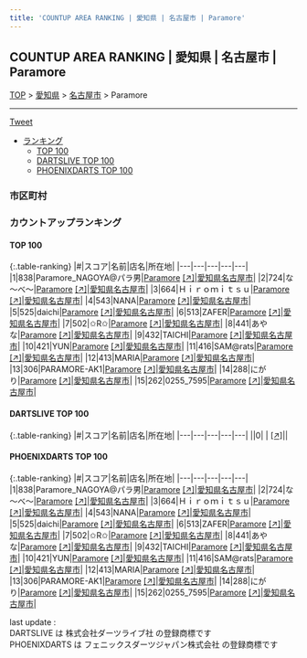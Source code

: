 ```yaml
---
title: 'COUNTUP AREA RANKING | 愛知県 | 名古屋市 | Paramore'
---
```

## COUNTUP AREA RANKING | 愛知県 | 名古屋市 | Paramore

[TOP](/darts/rank/) > [愛知県](/darts/rank/愛知県/) > [名古屋市](/darts/rank/愛知県/名古屋市/) > Paramore

___

<a href="https://twitter.com/share?ref_src=twsrc%5Etfw" data-text="COUNTUP AREA RANKING | 愛知県名古屋市Paramore" class="twitter-share-button" data-hashtags="DARTSLIVE,PHOENIXDARTS,darts,ダーツ" data-show-count="false">Tweet</a>

* [ランキング](#カウントアップランキング)
    * [TOP 100](#top-100)
    * [DARTSLIVE TOP 100](#dartslive-top-100)
    * [PHOENIXDARTS TOP 100](#phoenixdarts-top-100)

### 市区町村

<ul>

</ul>

### カウントアップランキング

#### TOP 100



{:.table-ranking}
|#|スコア|名前|店名|所在地|
|---|---|---|---|---|
|1|838|<span class="rank-name-pd">Paramore_NAGOYA@パラ男</span>|<a href="/darts/rank/shops/94444.html">Paramore</a> <a href="https://vs.phoenixdarts.com/jp/shop/shopDetailInfo/s_94444?s_seq=94444">[↗]</a>|<a href="/darts/rank/愛知県/名古屋市">愛知県名古屋市</a>|
|2|724|<span class="rank-name-pd">な～べ～</span>|<a href="/darts/rank/shops/94444.html">Paramore</a> <a href="https://vs.phoenixdarts.com/jp/shop/shopDetailInfo/s_94444?s_seq=94444">[↗]</a>|<a href="/darts/rank/愛知県/名古屋市">愛知県名古屋市</a>|
|3|664|<span class="rank-name-pd">Ｈｉｒｏｍｉｔｓｕ</span>|<a href="/darts/rank/shops/94444.html">Paramore</a> <a href="https://vs.phoenixdarts.com/jp/shop/shopDetailInfo/s_94444?s_seq=94444">[↗]</a>|<a href="/darts/rank/愛知県/名古屋市">愛知県名古屋市</a>|
|4|543|<span class="rank-name-pd">NANA</span>|<a href="/darts/rank/shops/94444.html">Paramore</a> <a href="https://vs.phoenixdarts.com/jp/shop/shopDetailInfo/s_94444?s_seq=94444">[↗]</a>|<a href="/darts/rank/愛知県/名古屋市">愛知県名古屋市</a>|
|5|525|<span class="rank-name-pd">daichi</span>|<a href="/darts/rank/shops/94444.html">Paramore</a> <a href="https://vs.phoenixdarts.com/jp/shop/shopDetailInfo/s_94444?s_seq=94444">[↗]</a>|<a href="/darts/rank/愛知県/名古屋市">愛知県名古屋市</a>|
|6|513|<span class="rank-name-pd">ZAFER</span>|<a href="/darts/rank/shops/94444.html">Paramore</a> <a href="https://vs.phoenixdarts.com/jp/shop/shopDetailInfo/s_94444?s_seq=94444">[↗]</a>|<a href="/darts/rank/愛知県/名古屋市">愛知県名古屋市</a>|
|7|502|<span class="rank-name-pd">✩R✩</span>|<a href="/darts/rank/shops/94444.html">Paramore</a> <a href="https://vs.phoenixdarts.com/jp/shop/shopDetailInfo/s_94444?s_seq=94444">[↗]</a>|<a href="/darts/rank/愛知県/名古屋市">愛知県名古屋市</a>|
|8|441|<span class="rank-name-pd">あやな</span>|<a href="/darts/rank/shops/94444.html">Paramore</a> <a href="https://vs.phoenixdarts.com/jp/shop/shopDetailInfo/s_94444?s_seq=94444">[↗]</a>|<a href="/darts/rank/愛知県/名古屋市">愛知県名古屋市</a>|
|9|432|<span class="rank-name-pd">TAICHI</span>|<a href="/darts/rank/shops/94444.html">Paramore</a> <a href="https://vs.phoenixdarts.com/jp/shop/shopDetailInfo/s_94444?s_seq=94444">[↗]</a>|<a href="/darts/rank/愛知県/名古屋市">愛知県名古屋市</a>|
|10|421|<span class="rank-name-pd">YUN</span>|<a href="/darts/rank/shops/94444.html">Paramore</a> <a href="https://vs.phoenixdarts.com/jp/shop/shopDetailInfo/s_94444?s_seq=94444">[↗]</a>|<a href="/darts/rank/愛知県/名古屋市">愛知県名古屋市</a>|
|11|416|<span class="rank-name-pd">SAM@rats</span>|<a href="/darts/rank/shops/94444.html">Paramore</a> <a href="https://vs.phoenixdarts.com/jp/shop/shopDetailInfo/s_94444?s_seq=94444">[↗]</a>|<a href="/darts/rank/愛知県/名古屋市">愛知県名古屋市</a>|
|12|413|<span class="rank-name-pd">MARIA</span>|<a href="/darts/rank/shops/94444.html">Paramore</a> <a href="https://vs.phoenixdarts.com/jp/shop/shopDetailInfo/s_94444?s_seq=94444">[↗]</a>|<a href="/darts/rank/愛知県/名古屋市">愛知県名古屋市</a>|
|13|306|<span class="rank-name-pd">PARAMORE-AK1</span>|<a href="/darts/rank/shops/94444.html">Paramore</a> <a href="https://vs.phoenixdarts.com/jp/shop/shopDetailInfo/s_94444?s_seq=94444">[↗]</a>|<a href="/darts/rank/愛知県/名古屋市">愛知県名古屋市</a>|
|14|288|<span class="rank-name-pd">にがり</span>|<a href="/darts/rank/shops/94444.html">Paramore</a> <a href="https://vs.phoenixdarts.com/jp/shop/shopDetailInfo/s_94444?s_seq=94444">[↗]</a>|<a href="/darts/rank/愛知県/名古屋市">愛知県名古屋市</a>|
|15|262|<span class="rank-name-pd">0255_7595</span>|<a href="/darts/rank/shops/94444.html">Paramore</a> <a href="https://vs.phoenixdarts.com/jp/shop/shopDetailInfo/s_94444?s_seq=94444">[↗]</a>|<a href="/darts/rank/愛知県/名古屋市">愛知県名古屋市</a>|


#### DARTSLIVE TOP 100



{:.table-ranking}
|#|スコア|名前|店名|所在地|
|---|---|---|---|---|
||0|<span class="rank-name-dl"> </span>|<a href="/darts/rank/shops/.html"></a> <a href="">[↗]</a>|<a href="/darts/rank//"></a>|


#### PHOENIXDARTS TOP 100



{:.table-ranking}
|#|スコア|名前|店名|所在地|
|---|---|---|---|---|
|1|838|<span class="rank-name-pd">Paramore_NAGOYA@パラ男</span>|<a href="/darts/rank/shops/94444.html">Paramore</a> <a href="https://vs.phoenixdarts.com/jp/shop/shopDetailInfo/s_94444?s_seq=94444">[↗]</a>|<a href="/darts/rank/愛知県/名古屋市">愛知県名古屋市</a>|
|2|724|<span class="rank-name-pd">な～べ～</span>|<a href="/darts/rank/shops/94444.html">Paramore</a> <a href="https://vs.phoenixdarts.com/jp/shop/shopDetailInfo/s_94444?s_seq=94444">[↗]</a>|<a href="/darts/rank/愛知県/名古屋市">愛知県名古屋市</a>|
|3|664|<span class="rank-name-pd">Ｈｉｒｏｍｉｔｓｕ</span>|<a href="/darts/rank/shops/94444.html">Paramore</a> <a href="https://vs.phoenixdarts.com/jp/shop/shopDetailInfo/s_94444?s_seq=94444">[↗]</a>|<a href="/darts/rank/愛知県/名古屋市">愛知県名古屋市</a>|
|4|543|<span class="rank-name-pd">NANA</span>|<a href="/darts/rank/shops/94444.html">Paramore</a> <a href="https://vs.phoenixdarts.com/jp/shop/shopDetailInfo/s_94444?s_seq=94444">[↗]</a>|<a href="/darts/rank/愛知県/名古屋市">愛知県名古屋市</a>|
|5|525|<span class="rank-name-pd">daichi</span>|<a href="/darts/rank/shops/94444.html">Paramore</a> <a href="https://vs.phoenixdarts.com/jp/shop/shopDetailInfo/s_94444?s_seq=94444">[↗]</a>|<a href="/darts/rank/愛知県/名古屋市">愛知県名古屋市</a>|
|6|513|<span class="rank-name-pd">ZAFER</span>|<a href="/darts/rank/shops/94444.html">Paramore</a> <a href="https://vs.phoenixdarts.com/jp/shop/shopDetailInfo/s_94444?s_seq=94444">[↗]</a>|<a href="/darts/rank/愛知県/名古屋市">愛知県名古屋市</a>|
|7|502|<span class="rank-name-pd">✩R✩</span>|<a href="/darts/rank/shops/94444.html">Paramore</a> <a href="https://vs.phoenixdarts.com/jp/shop/shopDetailInfo/s_94444?s_seq=94444">[↗]</a>|<a href="/darts/rank/愛知県/名古屋市">愛知県名古屋市</a>|
|8|441|<span class="rank-name-pd">あやな</span>|<a href="/darts/rank/shops/94444.html">Paramore</a> <a href="https://vs.phoenixdarts.com/jp/shop/shopDetailInfo/s_94444?s_seq=94444">[↗]</a>|<a href="/darts/rank/愛知県/名古屋市">愛知県名古屋市</a>|
|9|432|<span class="rank-name-pd">TAICHI</span>|<a href="/darts/rank/shops/94444.html">Paramore</a> <a href="https://vs.phoenixdarts.com/jp/shop/shopDetailInfo/s_94444?s_seq=94444">[↗]</a>|<a href="/darts/rank/愛知県/名古屋市">愛知県名古屋市</a>|
|10|421|<span class="rank-name-pd">YUN</span>|<a href="/darts/rank/shops/94444.html">Paramore</a> <a href="https://vs.phoenixdarts.com/jp/shop/shopDetailInfo/s_94444?s_seq=94444">[↗]</a>|<a href="/darts/rank/愛知県/名古屋市">愛知県名古屋市</a>|
|11|416|<span class="rank-name-pd">SAM@rats</span>|<a href="/darts/rank/shops/94444.html">Paramore</a> <a href="https://vs.phoenixdarts.com/jp/shop/shopDetailInfo/s_94444?s_seq=94444">[↗]</a>|<a href="/darts/rank/愛知県/名古屋市">愛知県名古屋市</a>|
|12|413|<span class="rank-name-pd">MARIA</span>|<a href="/darts/rank/shops/94444.html">Paramore</a> <a href="https://vs.phoenixdarts.com/jp/shop/shopDetailInfo/s_94444?s_seq=94444">[↗]</a>|<a href="/darts/rank/愛知県/名古屋市">愛知県名古屋市</a>|
|13|306|<span class="rank-name-pd">PARAMORE-AK1</span>|<a href="/darts/rank/shops/94444.html">Paramore</a> <a href="https://vs.phoenixdarts.com/jp/shop/shopDetailInfo/s_94444?s_seq=94444">[↗]</a>|<a href="/darts/rank/愛知県/名古屋市">愛知県名古屋市</a>|
|14|288|<span class="rank-name-pd">にがり</span>|<a href="/darts/rank/shops/94444.html">Paramore</a> <a href="https://vs.phoenixdarts.com/jp/shop/shopDetailInfo/s_94444?s_seq=94444">[↗]</a>|<a href="/darts/rank/愛知県/名古屋市">愛知県名古屋市</a>|
|15|262|<span class="rank-name-pd">0255_7595</span>|<a href="/darts/rank/shops/94444.html">Paramore</a> <a href="https://vs.phoenixdarts.com/jp/shop/shopDetailInfo/s_94444?s_seq=94444">[↗]</a>|<a href="/darts/rank/愛知県/名古屋市">愛知県名古屋市</a>|


<div class="footer border-top border-gray-light mt-5 pt-3 text-right text-gray">
    last update : <span style="font-weight: italic" id="foot_last_modified"></span><br />
    DARTSLIVE は 株式会社ダーツライブ社 の登録商標です<br />
    PHOENIXDARTS は フェニックスダーツジャパン株式会社 の登録商標です<br />
</div>

<script src="https://cdnjs.cloudflare.com/ajax/libs/jquery.tablesorter/2.31.3/js/jquery.tablesorter.min.js" integrity="sha512-qzgd5cYSZcosqpzpn7zF2ZId8f/8CHmFKZ8j7mU4OUXTNRd5g+ZHBPsgKEwoqxCtdQvExE5LprwwPAgoicguNg==" crossorigin="anonymous" referrerpolicy="no-referrer"></script>
<link rel="stylesheet" href="https://cdnjs.cloudflare.com/ajax/libs/jquery.tablesorter/2.31.3/css/theme.default.min.css" integrity="sha512-wghhOJkjQX0Lh3NSWvNKeZ0ZpNn+SPVXX1Qyc9OCaogADktxrBiBdKGDoqVUOyhStvMBmJQ8ZdMHiR3wuEq8+w==" crossorigin="anonymous" referrerpolicy="no-referrer" />
<script>
$(function() {
    $(".table-ranking").tablesorter({sortList:[[0, 0]]});
    $("#foot_last_modified").text(formatDate(new Date(document.lastModified), 'yyyy-MM-dd HH:mm:ss'));
});
</script>

<script async src="https://platform.twitter.com/widgets.js" charset="utf-8"></script>